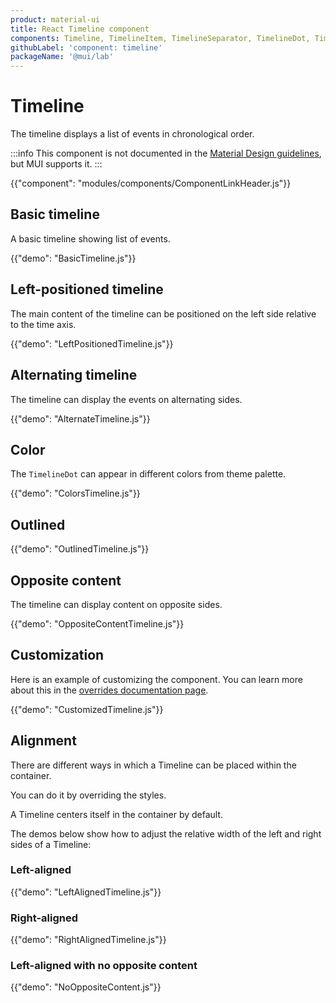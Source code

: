 ```yaml
---
product: material-ui
title: React Timeline component
components: Timeline, TimelineItem, TimelineSeparator, TimelineDot, TimelineConnector, TimelineContent, TimelineOppositeContent
githubLabel: 'component: timeline'
packageName: '@mui/lab'
---
```


# Timeline

<p class="description">The timeline displays a list of events in chronological order.</p>

:::info
This component is not documented in the [Material Design guidelines](https://material.io/), but MUI supports it.
:::

{{"component": "modules/components/ComponentLinkHeader.js"}}

## Basic timeline

A basic timeline showing list of events.

{{"demo": "BasicTimeline.js"}}

## Left-positioned timeline

The main content of the timeline can be positioned on the left side relative to the time axis.

{{"demo": "LeftPositionedTimeline.js"}}

## Alternating timeline

The timeline can display the events on alternating sides.

{{"demo": "AlternateTimeline.js"}}

## Color

The `TimelineDot` can appear in different colors from theme palette.

{{"demo": "ColorsTimeline.js"}}

## Outlined

{{"demo": "OutlinedTimeline.js"}}

## Opposite content

The timeline can display content on opposite sides.

{{"demo": "OppositeContentTimeline.js"}}

## Customization

Here is an example of customizing the component.
You can learn more about this in the [overrides documentation page](/material-ui/customization/how-to-customize/).

{{"demo": "CustomizedTimeline.js"}}

## Alignment

There are different ways in which a Timeline can be placed within the container.

You can do it by overriding the styles.

A Timeline centers itself in the container by default.

The demos below show how to adjust the relative width of the left and right sides of a Timeline:

### Left-aligned

{{"demo": "LeftAlignedTimeline.js"}}

### Right-aligned

{{"demo": "RightAlignedTimeline.js"}}

### Left-aligned with no opposite content

{{"demo": "NoOppositeContent.js"}}
